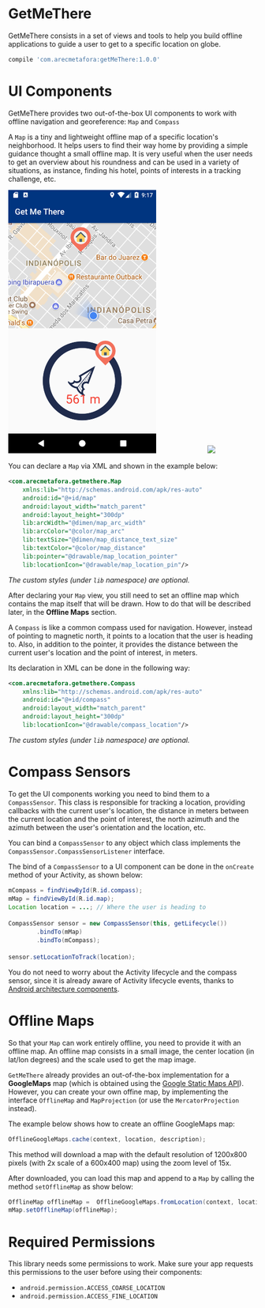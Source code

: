 
# GetMeThere

GetMeThere consists in a set of views and tools to help you build offline applications to guide a user to get to a specific location on globe.

```JavaScript
compile 'com.arecmetafora:getMeThere:1.0.0'
```

# UI Components

GetMeThere provides two out-of-the-box UI components to work with offline navigation and georeference:  `Map` and `Compass`

A `Map` is a tiny and lightweight offline map of a specific location's neighborhood. It helps users to find their way home by providing a simple guidance thought a small offline map. It is very useful when the user needs to get an overview about his roundness and can be used in a variety of situations, as instance, finding his hotel, points of interests in a tracking challenge, etc.

<div>
<img src="https://github.com/arecmetafora/GetMeThere/raw/master/Screenshot.png" width="300" style="margin-right: 50px">
<img src="https://github.com/arecmetafora/GetMeThere/raw/master/Video.png" width="300" style="margin-left: 50px">
</div>

You can declare a `Map` via XML and shown in the example below:

```XML
<com.arecmetafora.getmethere.Map
    xmlns:lib="http://schemas.android.com/apk/res-auto"
    android:id="@+id/map"
    android:layout_width="match_parent"
    android:layout_height="300dp"
    lib:arcWidth="@dimen/map_arc_width"
    lib:arcColor="@color/map_arc"
    lib:textSize="@dimen/map_distance_text_size"
    lib:textColor="@color/map_distance"
    lib:pointer="@drawable/map_location_pointer"
    lib:locationIcon="@drawable/map_location_pin"/>
```
_The custom styles (under `lib` namespace) are optional._

After declaring your `Map` view, you still need to set an offline map which contains the map itself that will be drawn. How to do that will be described later, in the **Offline Maps** section.

A `Compass` is like a common compass used for navigation. However, instead of pointing to magnetic north, it points to a location that the user is heading to. Also, in addition to the pointer, it provides the distance between the current user's location and the point of interest, in meters.

Its declaration in XML can be done in the following way:

```XML
<com.arecmetafora.getmethere.Compass
    xmlns:lib="http://schemas.android.com/apk/res-auto"
    android:id="@+id/compass"
    android:layout_width="match_parent"
    android:layout_height="300dp"
    lib:locationIcon="@drawable/compass_location"/>
```

_The custom styles (under `lib` namespace) are optional._

# Compass Sensors

To get the UI components working you need to bind them to a `CompassSensor`. This class is responsible for tracking a location, providing callbacks with the current user's location, the distance in meters between the current location and the point of interest, the north azimuth and the azimuth between the user's orientation and the location, etc.

You can bind a `CompassSensor` to any object which class implements the  `CompassSensor.CompassSensorListener` interface.

The bind of a `CompassSensor` to a UI component can be done in the `onCreate` method of your Activity, as shown below:

```Java
mCompass = findViewById(R.id.compass);
mMap = findViewById(R.id.map);
Location location = ...; // Where the user is heading to

CompassSensor sensor = new CompassSensor(this, getLifecycle())
		.bindTo(mMap)
		.bindTo(mCompass);
		
sensor.setLocationToTrack(location);
```
You do not need to worry about the Activity lifecycle and the compass sensor, since it is already aware of Activity lifecycle events, thanks to [Android architecture components](https://developer.android.com/topic/libraries/architecture/index.html).

# Offline Maps

So that your `Map` can work entirely offline, you need to provide it with an offline map. An offline map consists in a small image, the center location (in lat/lon degrees) and the scale used to get the map image.

`GetMeThere` already provides an out-of-the-box implementation for a **GoogleMaps** map (which is obtained using the [Google Static Maps API](https://developers.google.com/maps/documentation/static-maps/)). However, you can create your own offine map, by implementing the interface `OfflineMap` and `MapProjection` (or use the `MercatorProjection` instead).

The example below shows how to create an offline GoogleMaps map:

```Java
OfflineGoogleMaps.cache(context, location, description);
```

This method will download a map with the default resolution of 1200x800 pixels (with 2x scale of a 600x400 map) using the zoom level of 15x.

After downloaded, you can load this map and append to a `Map` by calling the method `setOfflineMap` as show below:

```Java
OfflineMap offlineMap =  OfflineGoogleMaps.fromLocation(context, location);
mMap.setOfflineMap(offlineMap);
```

# Required Permissions

This library needs some permissions to work. Make sure your app requests this permissions to the user before using their components:

 - `android.permission.ACCESS_COARSE_LOCATION`
 - `android.permission.ACCESS_FINE_LOCATION`

